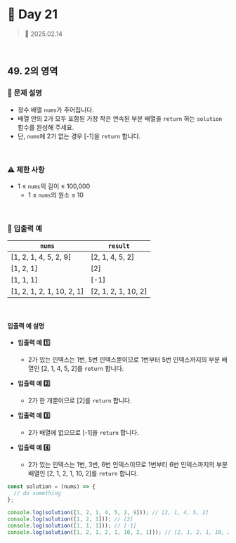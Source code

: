 # 🌻 Day 21

> 📅 2025.02.14

<br>

## 49. 2의 영역

### 📍 문제 설명

- 정수 배열 `nums`가 주어집니다.
- 배열 안의 2가 모두 포함된 가장 작은 연속된 부분 배열을 `return` 하는 `solution` 함수를 완성해 주세요.
- 단, `nums`에 2가 없는 경우 [-1]을 `return` 합니다.

<br>

### ⚠️ 제한 사항

- 1 ≤ `nums`의 길이 ≤ 100,000
  - 1 ≤ `nums`의 원소 ≤ 10

<br>

### 👀 입출력 예

| `nums`                    | `result`            |
| ------------------------- | ------------------- |
| [1, 2, 1, 4, 5, 2, 9]     | [2, 1, 4, 5, 2]     |
| [1, 2, 1]                 | [2]                 |
| [1, 1, 1]                 | [-1]                |
| [1, 2, 1, 2, 1, 10, 2, 1] | [2, 1, 2, 1, 10, 2] |

<br>

#### 입출력 예 설명

- **입출력 예 1️⃣**

  - 2가 있는 인덱스는 1번, 5번 인덱스뿐이므로 1번부터 5번 인덱스까지의 부분 배열인 [2, 1, 4, 5, 2]를 `return` 합니다.

- **입출력 예 2️⃣**

  - 2가 한 개뿐이므로 [2]를 `return` 합니다.

- **입출력 예 3️⃣**

  - 2가 배열에 없으므로 [-1]을 `return` 합니다.

- **입출력 예 4️⃣**

  - 2가 있는 인덱스는 1번, 3번, 6번 인덱스이므로 1번부터 6번 인덱스까지의 부분 배열인 [2, 1, 2, 1, 10, 2]를 `return` 합니다.

```javascript
const solution = (nums) => {
  // do something
};

console.log(solution([1, 2, 1, 4, 5, 2, 9])); // [2, 1, 4, 5, 2]
console.log(solution([1, 2, 1])); // [2]
console.log(solution([1, 1, 1])); // [-1]
console.log(solution([1, 2, 1, 2, 1, 10, 2, 1])); // [2, 1, 2, 1, 10, 2]
```

